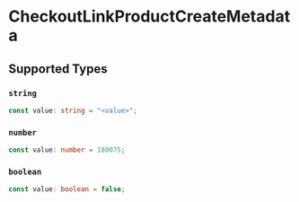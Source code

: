 # CheckoutLinkProductCreateMetadata


## Supported Types

### `string`

```typescript
const value: string = "<value>";
```

### `number`

```typescript
const value: number = 180075;
```

### `boolean`

```typescript
const value: boolean = false;
```

